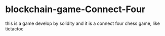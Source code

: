 # blockchain-game-Connect-Four
this is a game develop by solidity and it is a connect four chess game, like tictactoc
